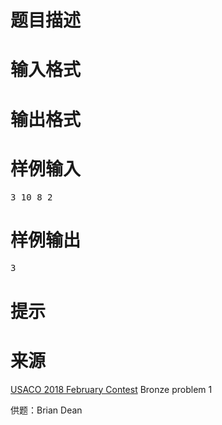 

# 题目描述



# 输入格式



# 输出格式



# 样例输入


<pre>3 10 8 2</pre>

# 样例输出


<pre>3</pre>

# 提示



# 来源


<p>
<a href="http://www.usaco.org/index.php?page=feb18results" target="_blank">USACO 2018 February Contest</a> Bronze problem 1
</p>
<p>
供题：Brian Dean
</p>
